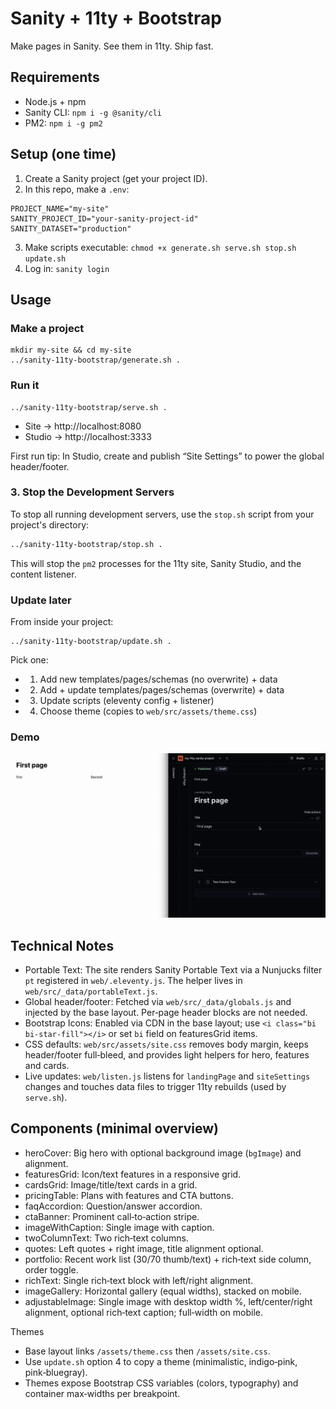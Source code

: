 # Sanity + 11ty + Bootstrap

Make pages in Sanity. See them in 11ty. Ship fast.

## Requirements

- Node.js + npm
- Sanity CLI: `npm i -g @sanity/cli`
- PM2: `npm i -g pm2`

## Setup (one time)

1) Create a Sanity project (get your project ID).
2) In this repo, make a `.env`:
```
PROJECT_NAME="my-site"
SANITY_PROJECT_ID="your-sanity-project-id"
SANITY_DATASET="production"
```
3) Make scripts executable: `chmod +x generate.sh serve.sh stop.sh update.sh`
4) Log in: `sanity login`

## Usage

### Make a project
```
mkdir my-site && cd my-site
../sanity-11ty-bootstrap/generate.sh .
```

### Run it
```
../sanity-11ty-bootstrap/serve.sh .
```
- Site → http://localhost:8080
- Studio → http://localhost:3333

First run tip: In Studio, create and publish “Site Settings” to power the global header/footer.

### 3. Stop the Development Servers

To stop all running development servers, use the `stop.sh` script from your project's directory:

```bash
../sanity-11ty-bootstrap/stop.sh .
```

This will stop the `pm2` processes for the 11ty site, Sanity Studio, and the content listener.

### Update later
From inside your project:
```
../sanity-11ty-bootstrap/update.sh .
```
Pick one:
- 1) Add new templates/pages/schemas (no overwrite) + data
- 2) Add + update templates/pages/schemas (overwrite) + data
- 3) Update scripts (eleventy config + listener)
- 4) Choose theme (copies to `web/src/assets/theme.css`)

### Demo

[![Watch the demo](screenshot.png)](https://raw.githubusercontent.com/Miki-AG/sanity-11ty-bootstrap/main/demo.mp4)

## Technical Notes

- Portable Text: The site renders Sanity Portable Text via a Nunjucks filter `pt` registered in `web/.eleventy.js`. The helper lives in `web/src/_data/portableText.js`.
- Global header/footer: Fetched via `web/src/_data/globals.js` and injected by the base layout. Per‑page header blocks are not needed.
- Bootstrap Icons: Enabled via CDN in the base layout; use `<i class="bi bi-star-fill"></i>` or set `bi` field on featuresGrid items.
- CSS defaults: `web/src/assets/site.css` removes body margin, keeps header/footer full‑bleed, and provides light helpers for hero, features and cards.
- Live updates: `web/listen.js` listens for `landingPage` and `siteSettings` changes and touches data files to trigger 11ty rebuilds (used by `serve.sh`).

## Components (minimal overview)

- heroCover: Big hero with optional background image (`bgImage`) and alignment.
- featuresGrid: Icon/text features in a responsive grid.
- cardsGrid: Image/title/text cards in a grid.
- pricingTable: Plans with features and CTA buttons.
- faqAccordion: Question/answer accordion.
- ctaBanner: Prominent call‑to‑action stripe.
- imageWithCaption: Single image with caption.
- twoColumnText: Two rich‑text columns.
- quotes: Left quotes + right image, title alignment optional.
- portfolio: Recent work list (30/70 thumb/text) + rich‑text side column, order toggle.
- richText: Single rich‑text block with left/right alignment.
- imageGallery: Horizontal gallery (equal widths), stacked on mobile.
- adjustableImage: Single image with desktop width %, left/center/right alignment, optional rich‑text caption; full‑width on mobile.

Themes
- Base layout links `/assets/theme.css` then `/assets/site.css`.
- Use `update.sh` option 4 to copy a theme (minimalistic, indigo‑pink, pink‑bluegray).
- Themes expose Bootstrap CSS variables (colors, typography) and container max‑widths per breakpoint.
